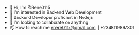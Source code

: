 - 👋 Hi, I’m @Rene0115
- 👀 I’m interested in Backend Web Development
- 🌱 Backend Developer proficient in Nodejs
- 💞️ I’m looking to collaborate on anything  
- 📫 How to reach me enere0115@gmail.com || +2348119897301

<!---
Rene0115/Rene0115 is a ✨ special ✨ repository because its `README.md` (this file) appears on your GitHub profile.
You can click the Preview link to take a look at your changes.
--->
